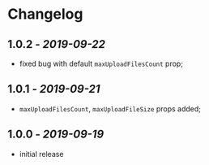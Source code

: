 # Changelog

## **1.0.2** - *2019-09-22*
* fixed bug with default `maxUploadFilesCount` prop;

## **1.0.1** - *2019-09-21*
* `maxUploadFilesCount`, `maxUploadFileSize` props added;

## **1.0.0** - *2019-09-19*
* initial release